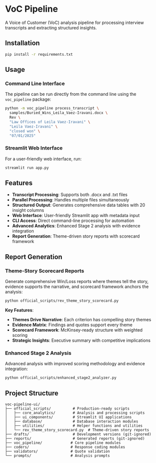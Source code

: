 # VoC Pipeline

A Voice of Customer (VoC) analysis pipeline for processing interview transcripts and extracting structured insights.

## Installation

```bash
pip install -r requirements.txt
```

## Usage

### Command Line Interface

The pipeline can be run directly from the command line using the `voc_pipeline` package:

```bash
python -m voc_pipeline process_transcript \
  samples/Buried_Wins_Leila_Vaez-Iravani.docx \
  Rev \
  "Law Offices of Leila Vaez-Iravani" \
  "Leila Vaez-Iravani" \
  "closed won" \
  "07/01/2025"
```

### Streamlit Web Interface

For a user-friendly web interface, run:

```bash
streamlit run app.py
```

## Features

- **Transcript Processing**: Supports both .docx and .txt files
- **Parallel Processing**: Handles multiple files simultaneously
- **Structured Output**: Generates comprehensive data tables with 20 insight columns
- **Web Interface**: User-friendly Streamlit app with metadata input
- **CLI Access**: Direct command-line processing for automation
- **Advanced Analytics**: Enhanced Stage 2 analysis with evidence integration
- **Report Generation**: Theme-driven story reports with scorecard framework

## Report Generation

### Theme-Story Scorecard Reports

Generate comprehensive Win/Loss reports where themes tell the story, evidence supports the narrative, and scorecard framework anchors the analysis:

```bash
python official_scripts/rev_theme_story_scorecard.py
```

**Key Features**:
- **Themes Drive Narrative**: Each criterion has compelling story themes
- **Evidence Matrix**: Findings and quotes support every theme
- **Scorecard Framework**: McKinsey-ready structure with weighted scoring
- **Strategic Insights**: Executive summary with competitive implications

### Enhanced Stage 2 Analysis

Advanced analysis with improved scoring methodology and evidence integration:

```bash
python official_scripts/enhanced_stage2_analyzer.py
```

## Project Structure

```
voc-pipeline-ui/
├── official_scripts/          # Production-ready scripts
│   ├── core_analytics/        # Analysis and processing scripts
│   ├── ui_components/         # Streamlit UI applications
│   ├── database/              # Database interaction modules
│   ├── utilities/             # Helper functions and utilities
│   └── rev_theme_story_scorecard.py  # Theme-driven story reports
├── drafts/                    # Development versions (git-ignored)
├── reports/                   # Generated reports (git-ignored)
├── voc_pipeline/             # Core pipeline modules
├── coders/                   # Response coding modules
├── validators/               # Quote validation
└── prompts/                  # Analysis prompts
```
